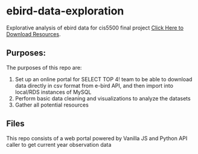 # ebird-data-exploration

Explorative analysis of ebird data for cis5500 final project
[Click Here to Download Resources](https://select-top-4.github.io/ebird-data-exploration/).

## Purposes:

The purposes of this repo are:

1. Set up an online portal for SELECT TOP 4! team to be able to download data directly in csv format from e-bird API, and then import into local/RDS instances of MySQL
2. Perform basic data cleaning and visualizations to analyze the datasets
3. Gather all potential resources

## Files

This repo consists of a web portal powered by Vanilla JS and Python API caller to get current year observation data
